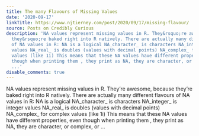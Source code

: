 ```yaml
---
title: The many Flavours of Missing Values
date: '2020-09-17'
linkTitle: https://www.njtierney.com/post/2020/09/17/missing-flavour/
source: Posts on Credibly Curious
description: 'NA values represent missing values in R. They&rsquo;re awesome, because
  they&rsquo;re baked right into R natively. There are actually many different flavours
  of NA values in R: NA is a logical NA_character_ is characters NA_integer_ is integer
  values NA_real_ is doubles (values with decimal points) NA_complex_ for complex
  values (like 1i) This means that these NA values have different properties, even
  though when printing them , they print as NA, they are character, or complex, or
  ...'
disable_comments: true
---
```

NA values represent missing values in R. They&rsquo;re awesome, because they&rsquo;re baked right into R natively. There are actually many different flavours of NA values in R: NA is a logical NA_character_ is characters NA_integer_ is integer values NA_real_ is doubles (values with decimal points) NA_complex_ for complex values (like 1i) This means that these NA values have different properties, even though when printing them , they print as NA, they are character, or complex, or ...